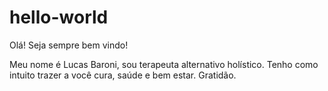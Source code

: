 # hello-world

Olá! Seja sempre bem vindo!

Meu nome é Lucas Baroni, sou terapeuta alternativo holístico.
Tenho como intuito trazer a você cura, saúde e bem estar.
Gratidão.
